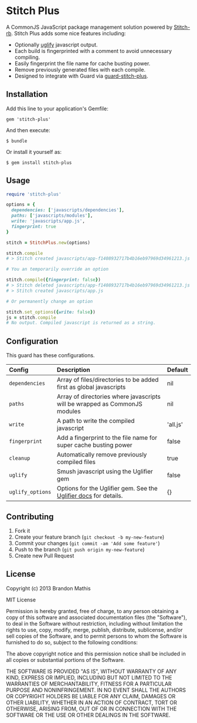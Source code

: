 # Stitch Plus

A CommonJS JavaScript package management solution powered by [Stitch-rb](https://github.com/maccman/stitch-rb). Stitch Plus adds some nice features including:

- Optionally [uglify](https://github.com/lautis/uglifier) javascript output.
- Each build is fingerprinted with a comment to avoid unnecessary compiling.
- Easily fingerprint the file name for cache busting power.
- Remove previously generated files with each compile.
- Designed to integrate with Guard via [guard-stitch-plus](https://github.com/imathis/guard-stitch-plus).

## Installation

Add this line to your application's Gemfile:

    gem 'stitch-plus'

And then execute:

    $ bundle

Or install it yourself as:

    $ gem install stitch-plus

## Usage

```ruby
require 'stitch-plus'

options = {
  dependencies: ['javascripts/dependencies'],
  paths: ['javascripts/modules'],
  write: 'javascripts/app.js',
  fingerprint: true
}

stitch = StitchPlus.new(options)

stitch.compile
# > Stitch created javascripts/app-f1408932717b4b16eb97969d34961213.js

# You an temporarily override an option

stitch.compile({fingerprint: false})
# > Stitch deleted javascripts/app-f1408932717b4b16eb97969d34961213.js
# > Stitch created javascripts/app.js

# Or permanently change an option

stitch.set_options({write: false})
js = stitch.compile
# No output. Compiled javascript is returned as a string. 

```

## Configuration

This guard has these configurations.

| Config           | Description                                                                | Default     |
|:-----------------|:---------------------------------------------------------------------------|:------------|
| `dependencies`   | Array of files/directories to be added first as global javascripts         | nil         |
| `paths`          | Array of directories where javascripts will be wrapped as CommonJS modules | nil         |
| `write`          | A path to write the compiled javascript                                    | 'all.js'    |
| `fingerprint`    | Add a fingerprint to the file name for super cache busting power           | false       |
| `cleanup`        | Automatically remove previously compiled files                             | true        |
| `uglify`         | Smush javascript using the Uglifier gem                                    | false       |
| `uglify_options` | Options for the Uglifier gem. See the [Uglifier docs](https://github.com/lautis/uglifier#usage) for details. | {}       |


## Contributing

1. Fork it
2. Create your feature branch (`git checkout -b my-new-feature`)
3. Commit your changes (`git commit -am 'Add some feature'`)
4. Push to the branch (`git push origin my-new-feature`)
5. Create new Pull Request

## License

Copyright (c) 2013 Brandon Mathis

MIT License

Permission is hereby granted, free of charge, to any person obtaining
a copy of this software and associated documentation files (the
"Software"), to deal in the Software without restriction, including
without limitation the rights to use, copy, modify, merge, publish,
distribute, sublicense, and/or sell copies of the Software, and to
permit persons to whom the Software is furnished to do so, subject to
the following conditions:

The above copyright notice and this permission notice shall be
included in all copies or substantial portions of the Software.

THE SOFTWARE IS PROVIDED "AS IS", WITHOUT WARRANTY OF ANY KIND,
EXPRESS OR IMPLIED, INCLUDING BUT NOT LIMITED TO THE WARRANTIES OF
MERCHANTABILITY, FITNESS FOR A PARTICULAR PURPOSE AND
NONINFRINGEMENT. IN NO EVENT SHALL THE AUTHORS OR COPYRIGHT HOLDERS BE
LIABLE FOR ANY CLAIM, DAMAGES OR OTHER LIABILITY, WHETHER IN AN ACTION
OF CONTRACT, TORT OR OTHERWISE, ARISING FROM, OUT OF OR IN CONNECTION
WITH THE SOFTWARE OR THE USE OR OTHER DEALINGS IN THE SOFTWARE.

